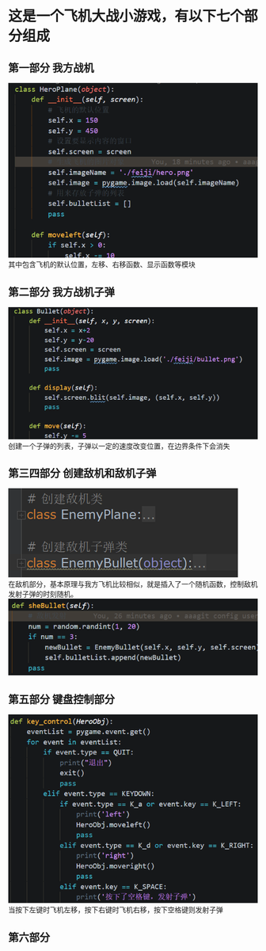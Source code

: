 # 这是一个飞机大战小游戏，有以下七个部分组成
## 第一部分  我方战机
![](wofangzhanji.png)
其中包含飞机的默认位置，左移、右移函数、显示函数等模块
## 第二部分  我方战机子弹
![](wofangzhanjizidan.png)
创建一个子弹的列表，子弹以一定的速度改变位置，在边界条件下会消失
## 第三四部分  创建敌机和敌机子弹
![](diji.png)  
在敌机部分，基本原理与我方飞机比较相似，就是插入了一个随机函数，控制敌机发射子弹的时刻随机。
![](dijizidan.png)  
## 第五部分  键盘控制部分
![](jianpankongzhi.png)  
当按下左键时飞机左移，按下右键时飞机右移，按下空格键则发射子弹
## 第六部分  